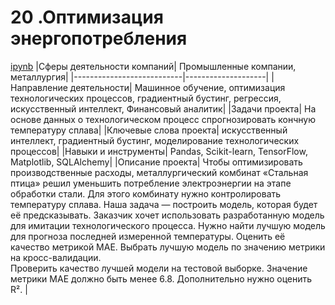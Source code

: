 # 20 .Оптимизация энергопотребления
[ipynb](https://github.com/AlexKretov/Portfolio/blob/261af8871d88e382c805875b0eaff40b1e977bd7/OilMining/OilMining.ipynb)
|Сферы деятельности компаний| Промышленные компании, металлургия|
|---------------------------|--------------------|
|Направление деятельности| Машинное обучение, оптимизация технологических процессов, градиентный бустинг, регрессия, искусственный интеллект, Финансовый аналитик|
|Задачи проекта| На основе данных о технологическом процесс спрогнозировать кончную температуру сплава|
|Ключевые слова проекта| искусственный интеллект, градиентный бустинг, моделирование технологических процессов|
|Навыки и инструменты| Pandas, Scikit-learn, TensorFlow, Matplotlib, SQLAlchemy|
|Описание проекта| Чтобы оптимизировать производственные расходы, металлургический комбинат «Стальная птица» решил уменьшить потребление электроэнергии на этапе обработки стали. Для этого комбинату нужно контролировать температуру сплава. Наша задача — построить модель, которая будет её предсказывать. Заказчик хочет использовать разработанную модель для имитации технологического процесса. Нужно найти лучшую модель для прогноза последней измеренной температуры. Оценить её качество метрикой MAE. Выбрать лучшую модель по значению метрики на кросс-валидации.  
Проверить качество лучшей модели на тестовой выборке. Значение метрики MAE должно быть менее 6.8.  Дополнительно нужно оценить R².  | 
